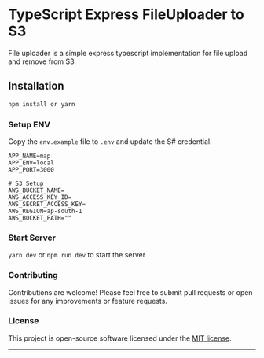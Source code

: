 # TypeScript Express FileUploader to S3

File uploader is a simple express typescript implementation for file upload and remove from S3.

## Installation

```bash
npm install or yarn
```

### Setup ENV  

Copy the `env.example` file to `.env` and update the S# credential.

```.env
APP_NAME=map
APP_ENV=local
APP_PORT=3000

# S3 Setup
AWS_BUCKET_NAME=
AWS_ACCESS_KEY_ID=
AWS_SECRET_ACCESS_KEY=
AWS_REGION=ap-south-1
AWS_BUCKET_PATH=""
```

### Start Server  

`yarn dev` or `npm run dev` to start the server

### Contributing

Contributions are welcome! Please feel free to submit pull requests or open issues for any improvements or feature requests.

### License

This project is open-source software licensed under the [MIT license](https://opensource.org/licenses/MIT).

---

